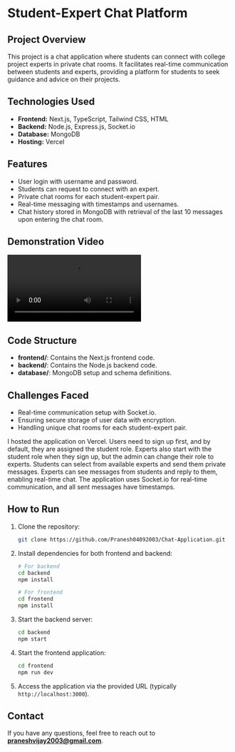 # Student-Expert Chat Platform

## Project Overview
This project is a chat application where students can connect with college project experts in private chat rooms. It facilitates real-time communication between students and experts, providing a platform for students to seek guidance and advice on their projects.

## Technologies Used
- **Frontend:** Next.js, TypeScript, Tailwind CSS, HTML
- **Backend:** Node.js, Express.js, Socket.io
- **Database:** MongoDB
- **Hosting:** Vercel

## Features
- User login with username and password.
- Students can request to connect with an expert.
- Private chat rooms for each student-expert pair.
- Real-time messaging with timestamps and usernames.
- Chat history stored in MongoDB with retrieval of the last 10 messages upon entering the chat room.

## Demonstration Video
![Demonstration Video](https://github.com/Pranesh04092003/Chat-Application/blob/main/Demo%20Video.mp4)

## Code Structure
- **frontend/**: Contains the Next.js frontend code.
- **backend/**: Contains the Node.js backend code.
- **database/**: MongoDB setup and schema definitions.

## Challenges Faced
- Real-time communication setup with Socket.io.
- Ensuring secure storage of user data with encryption.
- Handling unique chat rooms for each student-expert pair.

I hosted the application on Vercel. Users need to sign up first, and by default, they are assigned the student role. Experts also start with the student role when they sign up, but the admin can change their role to experts. Students can select from available experts and send them private messages. Experts can see messages from students and reply to them, enabling real-time chat. The application uses Socket.io for real-time communication, and all sent messages have timestamps.

## How to Run
1. Clone the repository:
    ```bash
    git clone https://github.com/Pranesh04092003/Chat-Application.git
    ```
2. Install dependencies for both frontend and backend:
    ```bash
    # For backend
    cd backend
    npm install

    # For frontend
    cd frontend
    npm install
    ```
3. Start the backend server:
    ```bash
    cd backend
    npm start
    ```
4. Start the frontend application:
    ```bash
    cd frontend
    npm run dev
    ```
5. Access the application via the provided URL (typically `http://localhost:3000`).

## Contact
If you have any questions, feel free to reach out to **[praneshvijay2003@gmail.com](mailto:praneshvijay2003@gmail.com)**.
